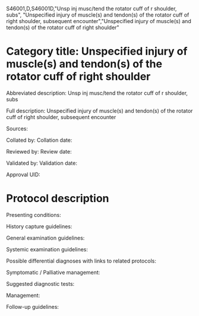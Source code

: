 S46001,D,S46001D,"Unsp inj musc/tend the rotator cuff of r shoulder, subs", "Unspecified injury of muscle(s) and tendon(s) of the rotator cuff of right shoulder, subsequent encounter","Unspecified injury of muscle(s) and tendon(s) of the rotator cuff of right shoulder"
# Category title: Unspecified injury of muscle(s) and tendon(s) of the rotator cuff of right shoulder

Abbreviated description: Unsp inj musc/tend the rotator cuff of r shoulder, subs

Full description: Unspecified injury of muscle(s) and tendon(s) of the rotator cuff of right shoulder, subsequent encounter

Sources:

Collated by:
Collation date:

Reviewed by:
Review date:

Validated by:
Validation date:

Approval UID:

# Protocol description

Presenting conditions:

History capture guidelines:

General examination guidelines:

Systemic examination guidelines:

Possible differential diagnoses with links to related protocols:

Symptomatic / Palliative management:

Suggested diagnostic tests:

Management:

Follow-up guidelines:
